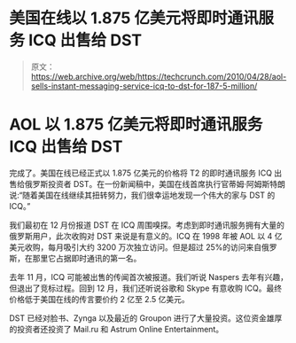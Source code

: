 # 美国在线以 1.875 亿美元将即时通讯服务 ICQ 出售给 DST

> 原文：<https://web.archive.org/web/https://techcrunch.com/2010/04/28/aol-sells-instant-messaging-service-icq-to-dst-for-187-5-million/>

# AOL 以 1.875 亿美元将即时通讯服务 ICQ 出售给 DST

完成了。美国在线已经正式以 1.875 亿美元的价格将 T2 的即时通讯服务 ICQ 出售给俄罗斯投资者 DST。在一份新闻稿中，美国在线首席执行官蒂姆·阿姆斯特朗说:“随着美国在线继续其扭转努力，我们很幸运地发现一个伟大的家与 DST 的 ICQ。”

我们最初在 12 月份报道 DST 在 ICQ 周围嗅探。考虑到即时通讯服务拥有大量的俄罗斯用户，此次收购对 DST 来说是有意义的。ICQ 在 1998 年被 AOL 以 4 亿美元收购，每月吸引大约 3200 万次独立访问。但是超过 25%的访问来自俄罗斯，在那里它占据即时通讯的第一名。

去年 11 月，ICQ 可能被出售的传闻首次被报道。我们听说 Naspers 去年有兴趣，但退出了竞标过程。回到 12 月，我们还听说谷歌和 Skype 有意收购 ICQ。最终价格低于美国在线的传言要价约 2 亿至 2.5 亿美元。

DST 已经对脸书、Zynga 以及最近的 Groupon 进行了大量投资。这位资金雄厚的投资者还投资了 Mail.ru 和 Astrum Online Entertainment。